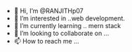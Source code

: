 - 👋 Hi, I’m @RANJITHp07
- 👀 I’m interested in ..web development.
- 🌱 I’m currently learning .. mern stack
- 💞️ I’m looking to collaborate on ...
- 📫 How to reach me ...

<!---
RANJITHp07/RANJITHp07 is a ✨ special ✨ repository because its `README.md` (this file) appears on your GitHub profile.
You can click the Preview link to take a look at your changes.
--->
